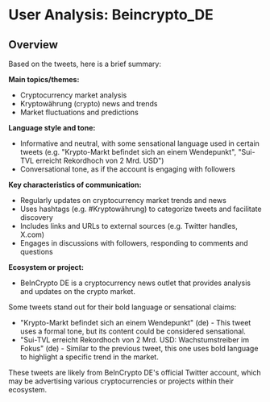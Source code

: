 # User Analysis: Beincrypto_DE

## Overview

Based on the tweets, here is a brief summary:

**Main topics/themes:**

* Cryptocurrency market analysis
* Kryptowährung (crypto) news and trends
* Market fluctuations and predictions

**Language style and tone:**

* Informative and neutral, with some sensational language used in certain tweets (e.g. "Krypto-Markt befindet sich an einem Wendepunkt", "Sui-TVL erreicht Rekordhoch von 2 Mrd. USD")
* Conversational tone, as if the account is engaging with followers

**Key characteristics of communication:**

* Regularly updates on cryptocurrency market trends and news
* Uses hashtags (e.g. #Kryptowährung) to categorize tweets and facilitate discovery
* Includes links and URLs to external sources (e.g. Twitter handles, X.com)
* Engages in discussions with followers, responding to comments and questions

**Ecosystem or project:**

* BeInCrypto DE is a cryptocurrency news outlet that provides analysis and updates on the crypto market.

Some tweets stand out for their bold language or sensational claims:

- "Krypto-Markt befindet sich an einem Wendepunkt" (de) - This tweet uses a formal tone, but its content could be considered sensational.
- "Sui-TVL erreicht Rekordhoch von 2 Mrd. USD: Wachstumstreiber im Fokus" (de) - Similar to the previous tweet, this one uses bold language to highlight a specific trend in the market.

These tweets are likely from BeInCrypto DE's official Twitter account, which may be advertising various cryptocurrencies or projects within their ecosystem.